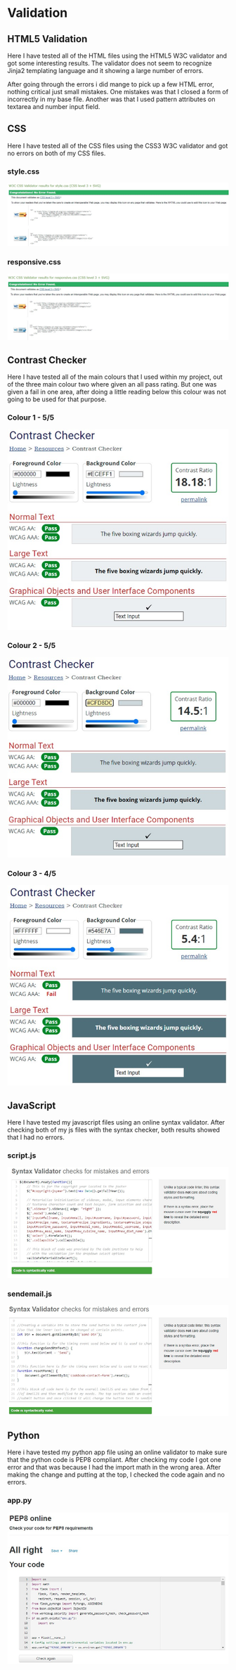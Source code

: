 # Validation

## HTML5 Validation
Here I have tested all of the HTML files using the HTML5 W3C validator and got some interesting results. The validator does not seem to recognize Jinja2 templating language and it showing a large number of errors. 

After going through the errors i did mange to pick up a few HTML error, nothing critical just small mistakes. One mistakes was that I closed a form of incorrectly in my base file. Another was that I used pattern attributes on textarea and number input field.

## CSS
Here I have tested all of the CSS files using the CSS3 W3C validator and got no errors on both of my CSS files. 

### style.css
![style.css validation](css-style-val.jpg)

### responsive.css
![responsive.css validation](css-responsive-val.jpg)

## Contrast Checker
Here I have tested all of the main colours that I used within my project, out of the three main colour two where given an all pass rating. But one was given a fail in one area, after doing a little reading below this colour was not going to be used for that purpose.

### Colour 1 - 5/5
![Colour 1 Validation](colour1-val.jpg)

### Colour 2 - 5/5
![Colour 2 Validation](colour2-val.jpg)

### Colour 3 - 4/5
![Colour 3 Validation](colour3-val.jpg)

## JavaScript
Here I have tested my javascript files using an online syntax validator. After checking both of my js files with the syntax checker, both results showed that I had no errors.

### script.js
![JavaScript 1 Validation](js1-val.jpg)

### sendemail.js
![JavaScript 2 Validation](js2-val.jpg)

## Python
Here i have tested my python app file using an online validator to make sure that the python code is PEP8 compliant. After checking my code I got one error and that was because I had the import math in the wrong area. After making the change and putting at the top, I checked the code again and no errors.

### app.py
![Python Validation](python-val.jpg)